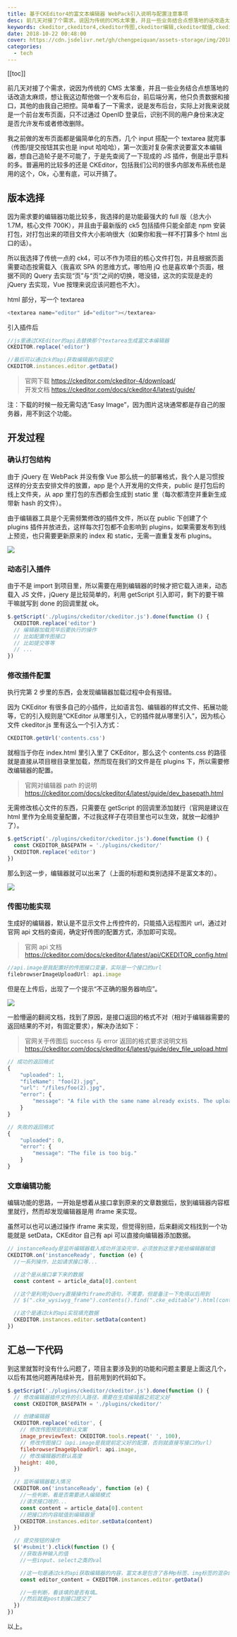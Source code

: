 ```yaml
---
title: 基于CKEditor4的富文本编辑器 WebPack引入说明与配置注意事项
desc: 前几天对接了个需求，说因为传统的CMS太笨重，并且一些业务结合点想落地的话改造太麻烦，想让我这边帮他做一个发布后台，前后端分离，他只负责数据和接口，其他的由我自己把控。我当时没立即答应，因为我不会啊 - - 哈哈哈没玩过这东西，之前做发布都是直接走CMS或者WordPress这种直接现成的发布系统，偶尔自己做一些活动用的传图发布页面也是简单的一个textarea就完事。不过好奇心又很强，也想学多点东西，还是接了过来，然后让他给我点时间我得尝试一下。
keywords: ckeditor,ckeditor4,ckeditor传图,ckeditor编辑,ckeditor赋值,ckeditor路径
date: 2018-10-22 00:48:00
cover: https://cdn.jsdelivr.net/gh/chengpeiquan/assets-storage/img/2018/10/1-3.jpg
categories:
  - tech
---
```


[[toc]]

前几天对接了个需求，说因为传统的 CMS 太笨重，并且一些业务结合点想落地的话改造太麻烦，想让我这边帮他做一个发布后台，前后端分离，他只负责数据和接口，其他的由我自己把控。简单看了一下需求，说是发布后台，实际上对我来说就是一个前台发布页面，只不过通过 OpenID 登录后，识别不同的用户身份来决定是否允许发布或者修改删除。

我之前做的发布页面都是偏简单化的东西，几个 input 搭配一个 textarea 就完事（传图/提交按钮其实也是 input 哈哈哈），第一次面对复杂需求说要富文本编辑器，想自己造轮子是不可能了，于是先查阅了一下现成的 JS 插件，倒是出乎意料的多。普遍用的比较多的还是 CKEditor，包括我们公司的很多内部发布系统也是用的这个，Ok，心里有底，可以开搞了。

## 版本选择

因为需求要的编辑器功能比较多，我选择的是功能最强大的 full 版（总大小 1.7M，核心文件 700K），并且由于最新版的 ck5 包括插件只能全部走 npm 安装打包，对打包出来的项目文件大小影响很大（如果你和我一样不打算多个 html 出口的话）。

所以我选择了传统一点的 ck4，可以不作为项目的核心文件打包，并且根据页面需要动态按需载入（我喜欢 SPA 的思维方式，哪怕用 jQ 也是喜欢单个页面，根据不同的 Query 去实现“页”与“页”之间的切换，嗯没错，这次的实现是走的 jQuery 去实现，Vue 按理来说应该问题也不大）。

html 部分，写一个 textarea

```javascript
<textarea name="editor" id="editor"></textarea>
```

引入插件后

```javascript
//js里通过CKEditor的api去替换那个textarea生成富文本编辑器
CKEDITOR.replace('editor')

//最后可以通过ck的api获取编辑器内容提交
CKEDITOR.instances.editor.getData()
```

> 官网下载 https://ckeditor.com/ckeditor-4/download/<br>
> 开发文档 https://ckeditor.com/docs/ckeditor4/latest/guide/

注：下载的时候一般无需勾选“Easy Image”，因为图片这块通常都是存自己的服务器，用不到这个功能。

## 开发过程

### 确认打包结构

由于 jQuery 在 WebPack 并没有像 Vue 那么统一的部署格式，我个人是习惯按这样的分支去安排文件的放置，app 是个人开发用的文件夹，public 是打包后的线上文件夹，从 app 里打包的东西都会生成到 static 里（每次都清空并重新生成带新 hash 的文件）。

由于编辑器工具是个无需频繁修改的插件文件，所以在 public 下创建了个 plugins 插件并放进去，这样每次打包都不会影响到 plugins，如果需要发布到线上预览，也只需要更新原来的 index 和 static，无需一直重复发布 plugins。

![](https://cdn.jsdelivr.net/gh/chengpeiquan/assets-storage/img/2018/10/1-4.jpg)

### 动态引入插件

由于不是 import 到项目里，所以需要在用到编辑器的时候才把它载入进来，动态载入 JS 文件，jQuery 是比较简单的，利用 getScript 引入即可，剩下的要干嘛干嘛就写到 done 的回调里就 ok。

```javascript
$.getScript('./plugins/ckeditor/ckeditor.js').done(function () {
  CKEDITOR.replace('editor')
  // 编辑器加载完毕后要执行的操作
  // 比如配置传图接口
  // 比如提交等等
  // ...
})
```

### 修改插件配置

执行完第 2 步里的东西，会发现编辑器加载过程中会有报错。

因为 CKEditor 有很多自己的小插件，比如语言包、编辑器的样式文件、拓展功能等，它的引入规则是“CKEditor 从哪里引入，它的插件就从哪里引入”，因为核心文件 ckeditor.js 里有这么一个引入方式：

```javascript
CKEDITOR.getUrl('contents.css')
```

就相当于你在 index.html 里引入里了 CKEditor，那么这个 contents.css 的路径就是直接从项目根目录里加载，然而现在我们的文件是在 plugins 下，所以需要修改编辑器的配置。

> 官网对编辑器 path 的说明   https://ckeditor.com/docs/ckeditor4/latest/guide/dev_basepath.html

无需修改核心文件的东西，只需要在 getScript 的回调里添加就行（官网是建议在 html 里作为全局变量配置，不过我这样子在项目里也可以生效，就放一起维护了）。

```javascript
$.getScript('./plugins/ckeditor/ckeditor.js').done(function () {
  const CKEDITOR_BASEPATH = './plugins/ckeditor/'
  CKEDITOR.replace('editor')
})
```

那么到这一步，编辑器就可以出来了（上面的标题和类别选择不是富文本的）。

![](https://cdn.jsdelivr.net/gh/chengpeiquan/assets-storage/img/2018/10/2-1.jpg)

### 传图功能实现

生成好的编辑器，默认是不显示文件上传控件的，只能插入远程图片 url，通过对官网 api 文档的查阅，确定好传图的配置方式，添加即可实现。

> 官网 api 文档 https://ckeditor.com/docs/ckeditor4/latest/api/CKEDITOR_config.html

```javascript
//api.image是我配置好的传图接口变量，实际是一个接口的url
filebrowserImageUploadUrl: api.image
```

但是在上传后，出现了一个提示“不正确的服务器响应”。

![](https://cdn.jsdelivr.net/gh/chengpeiquan/assets-storage/img/2018/10/233.jpg)

一脸懵逼的翻阅文档，找到了原因，是接口返回的格式不对（相对于编辑器需要的返回结果的不对，有固定要求），解决办法如下：

> 官网关于传图后 success 与 error 返回的格式要求说明文档 https://ckeditor.com/docs/ckeditor4/latest/guide/dev_file_upload.html

```javascript
// 成功的返回格式
{
    "uploaded": 1,
    "fileName": "foo(2).jpg",
    "url": "/files/foo(2).jpg",
    "error": {
        "message": "A file with the same name already exists. The uploaded file was renamed to \"foo(2).jpg\"."
    }
}

// 失败的返回格式
{
    "uploaded": 0,
    "error": {
        "message": "The file is too big."
    }
}
```

### 文章编辑功能

编辑功能的思路，一开始是想着从接口拿到原来的文章数据后，放到编辑器内容框里就行，然而却发现编辑器是用 iframe 来实现。

虽然可以也可以通过操作 iframe 来实现，但觉得别扭，后来翻阅文档找到一个功能就是 setData，CKEditor 自己有 api 可以直接向编辑器添加数据。

```javascript
// instanceReady是监听编辑器载入成功并渲染完毕，必须放到这里才能给编辑器赋值
CKEDITOR.on('instanceReady', function (e) {
  //一系列操作，比如请求接口等...

  //这个是从接口拿下来的数据
  const content = article_data[0].content

  //这个是利用jQuery直接操作iframe的语句，不需要，但是备注一下免得以后用到
  // $(".cke_wysiwyg_frame").contents().find(".cke_editable").html(content);

  //这个是通过ck的api实现填充数据
  CKEDITOR.instances.editor.setData(content)
})
```

## 汇总一下代码

到这里就暂时没有什么问题了，项目主要涉及到的功能和问题主要是上面这几个，以后有其他问题再陆续补充，目前用到的代码如下。

```javascript
$.getScript('./plugins/ckeditor/ckeditor.js').done(function () {
  // 修改编辑器插件文件的引入路径，需要在生成编辑器之前定义好
  const CKEDITOR_BASEPATH = './plugins/ckeditor/'

  // 创建编辑器
  CKEDITOR.replace('editor', {
    // 修改传图预览的默认文案
    image_previewText: CKEDITOR.tools.repeat(' ', 100),
    // 修改传图接口（api.image是我提前定义好的配置，否则就直接写接口的url）
    filebrowserImageUploadUrl: api.image,
    // 修改编辑器的默认高度
    height: 400,
  })

  // 监听编辑器载入情况
  CKEDITOR.on('instanceReady', function (e) {
    //一些判断，看是否需要进入编辑模式
    //请求接口啥的...
    const content = article_data[0].content
    //把接口的内容赋值到编辑器里
    CKEDITOR.instances.editor.setData(content)
  })

  // 提交按钮的操作
  $('#submit').click(function () {
    //获取各种输入的值
    //一些input、select之类的val

    //这一句是通过ck的api获取编辑器的内容，富文本是包含了各种p标签、img标签的混杂的html
    const editor_content = CKEDITOR.instances.editor.getData()

    //一些判断，看该填的是否有填…
    //然后就是post到接口提交了
  })
})
```

以上。
